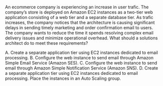 An ecommerce company is experiencing an increase in user trafic. The company’s store is deployed on Amazon EC2 instances as a two-tier web application consisting of a web tier and a separate database tier. As trafic increases, the company notices that the architecture is causing significant delays in sending timely marketing and order confirmation email to users. The company wants to reduce the time it spends resolving complex email delivery issues and minimize operational overhead. What should a solutions architect do to meet these requirements? 

A. Create a separate application tier using EC2 instances dedicated to email processing. 
B. Configure the web instance to send email through Amazon Simple Email Service (Amazon SES). 
C. Configure the web instance to send email through Amazon Simple Notification Service (Amazon SNS). 
D. Create a separate application tier using EC2 instances dedicated to email processing. Place the instances in an Auto Scaling group.